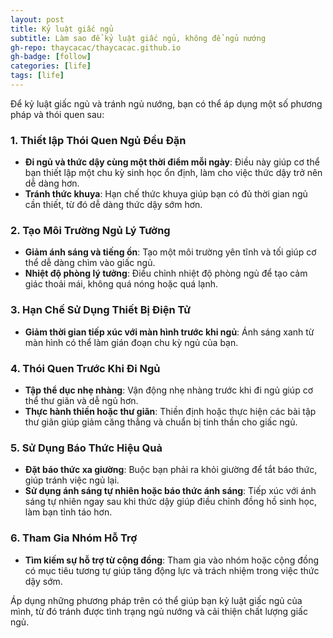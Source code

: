 ```yaml
---
layout: post
title: Kỷ luật giấc ngủ
subtitle: Làm sao để kỷ luật giấc ngủ, không để ngủ nướng
gh-repo: thaycacac/thaycacac.github.io
gh-badge: [follow]
categories: [life]
tags: [life]
---
```


Để kỷ luật giấc ngủ và tránh ngủ nướng, bạn có thể áp dụng một số phương pháp và thói quen sau:

### 1. **Thiết lập Thói Quen Ngủ Đều Đặn**

- **Đi ngủ và thức dậy cùng một thời điểm mỗi ngày**: Điều này giúp cơ thể bạn thiết lập một chu kỳ sinh học ổn định, làm cho việc thức dậy trở nên dễ dàng hơn.
- **Tránh thức khuya**: Hạn chế thức khuya giúp bạn có đủ thời gian ngủ cần thiết, từ đó dễ dàng thức dậy sớm hơn.

### 2. **Tạo Môi Trường Ngủ Lý Tưởng**

- **Giảm ánh sáng và tiếng ồn**: Tạo một môi trường yên tĩnh và tối giúp cơ thể dễ dàng chìm vào giấc ngủ.
- **Nhiệt độ phòng lý tưởng**: Điều chỉnh nhiệt độ phòng ngủ để tạo cảm giác thoải mái, không quá nóng hoặc quá lạnh.

### 3. **Hạn Chế Sử Dụng Thiết Bị Điện Tử**

- **Giảm thời gian tiếp xúc với màn hình trước khi ngủ**: Ánh sáng xanh từ màn hình có thể làm gián đoạn chu kỳ ngủ của bạn.

### 4. **Thói Quen Trước Khi Đi Ngủ**

- **Tập thể dục nhẹ nhàng**: Vận động nhẹ nhàng trước khi đi ngủ giúp cơ thể thư giãn và dễ ngủ hơn.
- **Thực hành thiền hoặc thư giãn**: Thiền định hoặc thực hiện các bài tập thư giãn giúp giảm căng thẳng và chuẩn bị tinh thần cho giấc ngủ.

### 5. **Sử Dụng Báo Thức Hiệu Quả**

- **Đặt báo thức xa giường**: Buộc bạn phải ra khỏi giường để tắt báo thức, giúp tránh việc ngủ lại.
- **Sử dụng ánh sáng tự nhiên hoặc báo thức ánh sáng**: Tiếp xúc với ánh sáng tự nhiên ngay sau khi thức dậy giúp điều chỉnh đồng hồ sinh học, làm bạn tỉnh táo hơn.

### 6. **Tham Gia Nhóm Hỗ Trợ**

- **Tìm kiếm sự hỗ trợ từ cộng đồng**: Tham gia vào nhóm hoặc cộng đồng có mục tiêu tương tự giúp tăng động lực và trách nhiệm trong việc thức dậy sớm.

Áp dụng những phương pháp trên có thể giúp bạn kỷ luật giấc ngủ của mình, từ đó tránh được tình trạng ngủ nướng và cải thiện chất lượng giấc ngủ.
